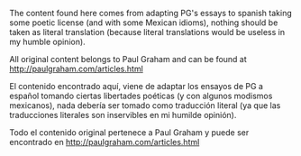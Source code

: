 The content found here comes from adapting PG's essays to spanish taking some poetic license (and with some Mexican idioms), nothing should be taken as literal translation (because literal translations would be useless in my humble opinion).

All original content belongs to Paul Graham and can be found at http://paulgraham.com/articles.html


El contenido encontrado aquí, viene de adaptar los ensayos de PG a español tomando ciertas libertades poéticas (y con algunos modismos mexicanos), nada debería ser tomado como traducción literal (ya que las traducciones literales son inservibles en mi humilde opinión).

Todo el contenido original pertenece a Paul Graham y puede ser encontrado en http://paulgraham.com/articles.html
